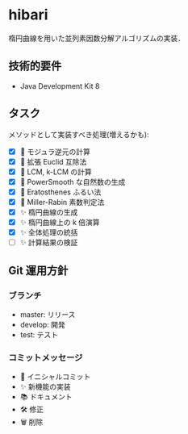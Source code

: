 # hibari
楕円曲線を用いた並列素因数分解アルゴリズムの実装．

## 技術的要件
* Java Development Kit 8

## タスク
メソッドとして実装すべき処理(増えるかも):
* [x] :wrench: モジュラ逆元の計算
* [x] :wrench: 拡張 Euclid 互除法
* [x] :wrench: LCM, k-LCM の計算
* [x] :wrench: PowerSmooth な自然数の生成
* [x] :wrench: Eratosthenes ふるい法
* [x] :wrench: Miller-Rabin 素数判定法
* [x] :sparkles: 楕円曲線の生成
* [x] :sparkles: 楕円曲線上の k 倍演算
* [x] :sparkles: 全体処理の統括
* [ ] :sparkles: 計算結果の検証

## Git 運用方針
### ブランチ
* master: リリース
* develop: 開発
* test: テスト

### コミットメッセージ
* :tada: イニシャルコミット
* :sparkles: 新機能の実装
* :books: ドキュメント
* :hammer_and_wrench: 修正
* :wastebasket: 削除
